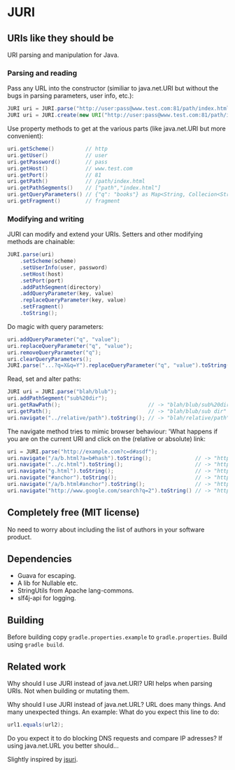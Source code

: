 JURI
====


URIs like they should be
------------------------

URI parsing and manipulation for Java.


### Parsing and reading

Pass any URL into the constructor (similiar to java.net.URI but without the bugs in parsing parameters, user info, etc.):

```java
JURI uri = JURI.parse("http://user:pass@www.test.com:81/path/index.html?q=books#fragment");
JURI uri = JURI.create(new URI("http://user:pass@www.test.com:81/path/index.html?q=books#fragment"));
```

Use property methods to get at the various parts (like java.net.URI but more convenient):

```java
uri.getScheme()          // http
uri.getUser()            // user
uri.getPassword()        // pass
uri.getHost()            // www.test.com
uri.getPort()            // 81
uri.getPath()            // /path/index.html
uri.getPathSegments()    // ["path","index.html"]
uri.getQueryParameters() // {"q": "books"} as Map<String, Collecion<String>>
uri.getFragment()        // fragment
```

### Modifying and writing

JURI can modify and extend your URIs. Setters and other modifying methods are chainable:

```java
JURI.parse(uri)
    .setScheme(scheme)
    .setUserInfo(user, password)
    .setHost(host)
    .setPort(port)
    .addPathSegment(directory)
    .addQueryParameter(key, value)
    .replaceQueryParameter(key, value)
    .setFragment()
    .toString();
```

Do magic with query parameters:

```java
uri.addQueryParameter("q", "value");
uri.replaceQueryParameter("q", "value");
uri.removeQueryParameter("q");
uri.clearQueryParameters();
JURI.parse("...?q=X&q=Y").replaceQueryParameter("q", "value").toString() // -> "...?q=value"
```

Read, set and alter paths:
```java
JURI uri = JURI.parse("blah/blub");
uri.addPathSegment("sub%20dir");
uri.getRawPath();                            // -> "blah/blub/sub%20dir"
uri.getPath();                               // -> "blah/blub/sub dir"
uri.navigate("../relative/path").toString(); // -> "blah/relative/path""
```

The navigate method tries to mimic browser behaviour:
'What happens if you are on the current URI and click on the (relative or absolute) link:
```java
uri = JURI.parse("http://example.com?c=d#asdf");
uri.navigate("/a/b.html?a=b#hash").toString();              // -> "http://example.com/a/b.html?a=b#hash"
uri.navigate("../c.html").toString();                       // -> "http://example.com/c.html"
uri.navigate("g.html").toString();                          // -> "http://example.com/g.html"
uri.navigate("#anchor").toString();                         // -> "http://example.com/g.html#anchor"
uri.navigate("/a/b.html#anchor").toString();                // -> "http://example.com/a/b.html#anchor"
uri.navigate("http://www.google.com/search?q=2").toString() // -> "http://www.google.com/search?q=2"
```

Completely free (MIT license)
-----------------------------

No need to worry about including the list of authors in your software product.


Dependencies
------------

 + Guava for escaping.
 + A lib for Nullable etc.
 + StringUtils from Apache lang-commons.
 + slf4j-api for logging.


Building
--------

Before building copy `gradle.properties.example` to `gradle.properties`.
Build using `gradle build`.


Related work
------------

Why should I use JURI instead of java.net.URI?
URI helps when parsing URIs. Not when building or mutating them.

Why should I use JURI instead of java.net.URL?
URL does many things. And many unexpected things. An example:
What do you expect this line to do:
```java
url1.equals(url2);
```
Do you expect it to do blocking DNS requests and compare IP adresses? If using java.net.URL you better should...

Slightly inspired by [jsuri](https://github.com/derek-watson/jsUri).
